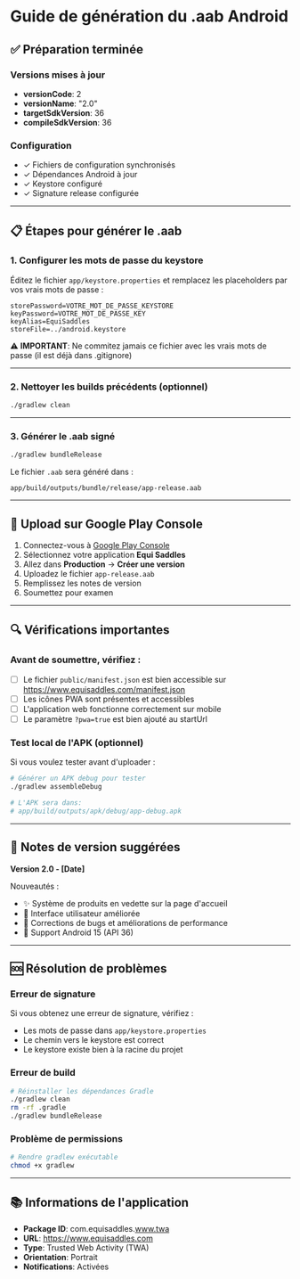 # Guide de génération du .aab Android

## ✅ Préparation terminée

### Versions mises à jour
- **versionCode**: 2
- **versionName**: "2.0"
- **targetSdkVersion**: 36
- **compileSdkVersion**: 36

### Configuration
- ✓ Fichiers de configuration synchronisés
- ✓ Dépendances Android à jour
- ✓ Keystore configuré
- ✓ Signature release configurée

---

## 📋 Étapes pour générer le .aab

### 1. Configurer les mots de passe du keystore

Éditez le fichier `app/keystore.properties` et remplacez les placeholders par vos vrais mots de passe :

```properties
storePassword=VOTRE_MOT_DE_PASSE_KEYSTORE
keyPassword=VOTRE_MOT_DE_PASSE_KEY
keyAlias=EquiSaddles
storeFile=../android.keystore
```

⚠️ **IMPORTANT**: Ne commitez jamais ce fichier avec les vrais mots de passe (il est déjà dans .gitignore)

---

### 2. Nettoyer les builds précédents (optionnel)

```bash
./gradlew clean
```

---

### 3. Générer le .aab signé

```bash
./gradlew bundleRelease
```

Le fichier `.aab` sera généré dans :
```
app/build/outputs/bundle/release/app-release.aab
```

---

## 🚀 Upload sur Google Play Console

1. Connectez-vous à [Google Play Console](https://play.google.com/console/)
2. Sélectionnez votre application **Equi Saddles**
3. Allez dans **Production** → **Créer une version**
4. Uploadez le fichier `app-release.aab`
5. Remplissez les notes de version
6. Soumettez pour examen

---

## 🔍 Vérifications importantes

### Avant de soumettre, vérifiez :

- [ ] Le fichier `public/manifest.json` est bien accessible sur https://www.equisaddles.com/manifest.json
- [ ] Les icônes PWA sont présentes et accessibles
- [ ] L'application web fonctionne correctement sur mobile
- [ ] Le paramètre `?pwa=true` est bien ajouté au startUrl

### Test local de l'APK (optionnel)

Si vous voulez tester avant d'uploader :

```bash
# Générer un APK debug pour tester
./gradlew assembleDebug

# L'APK sera dans:
# app/build/outputs/apk/debug/app-debug.apk
```

---

## 📝 Notes de version suggérées

**Version 2.0 - [Date]**

Nouveautés :
- ✨ Système de produits en vedette sur la page d'accueil
- 🎨 Interface utilisateur améliorée
- 🐛 Corrections de bugs et améliorations de performance
- 📱 Support Android 15 (API 36)

---

## 🆘 Résolution de problèmes

### Erreur de signature
Si vous obtenez une erreur de signature, vérifiez :
- Les mots de passe dans `app/keystore.properties`
- Le chemin vers le keystore est correct
- Le keystore existe bien à la racine du projet

### Erreur de build
```bash
# Réinstaller les dépendances Gradle
./gradlew clean
rm -rf .gradle
./gradlew bundleRelease
```

### Problème de permissions
```bash
# Rendre gradlew exécutable
chmod +x gradlew
```

---

## 📚 Informations de l'application

- **Package ID**: com.equisaddles.www.twa
- **URL**: https://www.equisaddles.com
- **Type**: Trusted Web Activity (TWA)
- **Orientation**: Portrait
- **Notifications**: Activées
